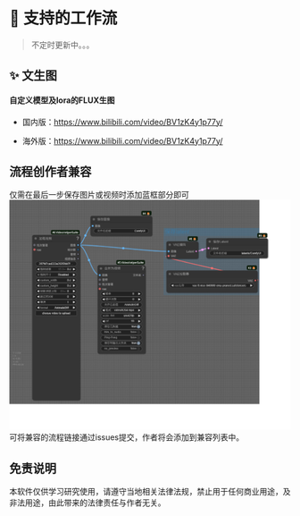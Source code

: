# 🔞 支持的工作流

> 不定时更新中。。。

## ✨ 文生图
#### 自定义模型及lora的FLUX生图
  
- 国内版：https://www.bilibili.com/video/BV1zK4y1p77y/

- 海外版：https://www.bilibili.com/video/BV1zK4y1p77y/





## 流程创作者兼容
仅需在最后一步保存图片或视频时添加蓝框部分即可
![workflow](./imgs/encode_workflow.png)
可将兼容的流程链接通过issues提交，作者将会添加到兼容列表中。

## 免责说明
本软件仅供学习研究使用，请遵守当地相关法律法规，禁止用于任何商业用途，及非法用途，由此带来的法律责任与作者无关。
